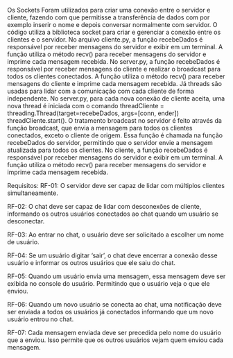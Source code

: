 Os Sockets Foram utilizados para criar uma conexão entre o servidor e cliente, fazendo com que
permitisse a transferência de dados com por exemplo inserir o nome e depois conversar
normalmente com servidor. O código utiliza a biblioteca socket para criar e gerenciar a conexão
entre os clientes e o servidor. No arquivo cliente.py, a função recebeDados é responsável por
receber mensagens do servidor e exibir em um terminal. A função utiliza o método recv() para
receber mensagens do servidor e imprime cada mensagem recebida. No server.py, a
função recebeDados é responsável por receber mensagens do cliente e realizar o broadcast para
todos os clientes conectados. A função utiliza o método recv() para receber mensagens do
cliente e imprime cada mensagem recebida. Já threads são usadas para lidar com a comunicação
com cada cliente de forma independente. No server.py, para cada nova conexão de cliente
aceita, uma nova thread é iniciada com o comando threadCliente =
threading.Thread(target=recebeDados, args=[conn, ender]) threadCliente.start(). O tratamento
broadcast no servidor é feito através da função broadcast, que envia a mensagem para todos os
clientes conectados, exceto o cliente de origem. Essa função é chamada na
função recebeDados do servidor, permitindo que o servidor envie a mensagem atualizada para
todos os clientes. No cliente, a função recebeDados é responsável por receber mensagens do
servidor e exibir em um terminal. A função utiliza o método recv() para receber mensagens do
servidor e imprime cada mensagem recebida.


Requisitos:
RF-01: O servidor deve ser capaz de lidar com múltiplos clientes simultaneamente.

RF-02: O chat deve ser capaz de lidar com desconexões de cliente, informando os outros
usuários conectados ao chat quando um usuário se desconectar.

RF-03: Ao entrar no chat, o usuário deve ser solicitado a escolher um nome de usuário.

RF-04: Se um usuário digitar ‘sair’, o chat deve encerrar a conexão desse usuário e informar os
outros usuários que ele saiu do chat.

RF-05: Quando um usuário envia uma mensagem, essa mensagem deve ser exibida no console
do usuário. Permitindo que o usuário veja o que ele enviou.

RF-06: Quando um novo usuário se conecta ao chat, uma notificação deve ser enviada a todos
os usuários já conectados informando que um novo usuário entrou no chat.

RF-07: Cada mensagem enviada deve ser precedida pelo nome do usuário que a enviou. Isso
permite que os outros usuários vejam quem enviou cada mensagem.
